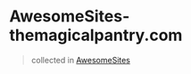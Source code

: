 # AwesomeSites-themagicalpantry.com

> collected in [AwesomeSites](https://github.com/ezshine/AwesomeSites)

